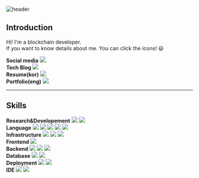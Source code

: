![header](https://capsule-render.vercel.app/api?type=waving&color=79EDFF&height=300&section=header&text=BongJunKim&fontSize=90)
<br>

## Introduction
Hi! I'm a blockchain developer.<br>
If you want to know details about me. You can click the icons! :smiley:

**Social media**
<a href="https://www.linkedin.com/in/geby94/"><img src="https://img.shields.io/badge/-LinkedIn-blue?style=for-the-badge&logo=Linkedin&logoColor=white"/></a>
<br>
**Tech Blog**
<a href="https://gebys.notion.site/Geby-s-TechBlog-9571f217fc9b4703a035082513147743?pvs=4"><img src="https://img.shields.io/badge/-Notion-white?style=for-the-badge&logo=Notion&logoColor=black"/></a>
<br>
**Resume(kor)**
<a href="https://gebys.notion.site/23076c10aacc4efc9300009ad0b9edd1?pvs=4"><img src="https://img.shields.io/badge/readme-018EF5?style=for-the-badge&logo=readme&logoColor=white"/></a>
<br>
**Portfolio(eng)**
<a href="https://gebys.notion.site/Bongjun-Kim-634c91e4781a4d6bb1379807a7690069?pvs=4"><img src="https://img.shields.io/badge/-Notion-white?style=for-the-badge&logo=Notion&logoColor=black"/></a><br>

---
## Skills
**Research&Developement** <img src="https://img.shields.io/badge/Bitcoin-F7931A?style=for-the-badge&logo=Bitcoin&logoColor=white"/></a>
<img src="https://img.shields.io/badge/Ethereum-3C3C3D?style=for-the-badge&logo=Ethereum&logoColor=white"/></a>
<br>
**Language**
<img src="https://img.shields.io/badge/Solidity-363636?style=for-the-badge&logo=Solidity&logoColor=white"/></a>
<img src="https://img.shields.io/badge/Java-007396?style=for-the-badge&logo=Java&logoColor=white"/></a>
<img src="https://img.shields.io/badge/JavaScript-F7DF1E?style=for-the-badge&logo=JavaScript&logoColor=white"/></a>
<img src="https://img.shields.io/badge/Go-00ADD8?style=for-the-badge&logo=Go&logoColor=white"/></a>
<img src="https://img.shields.io/badge/Python-3776AB?style=for-the-badge&logo=Python&logoColor=white"/></a>
<br>
**Infrastructure**
<img src="https://img.shields.io/badge/Docker-2496ED?style=for-the-badge&logo=Docker&logoColor=white"/></a>
<img src="https://img.shields.io/badge/Kubernetes-326CE5?style=for-the-badge&logo=Kubernetes&logoColor=white"/></a>
<img src="https://img.shields.io/badge/Vagrant-1868F2?style=for-the-badge&logo=Vagrant&logoColor=white"/></a>
<br>
**Frontend**
<img src="https://img.shields.io/badge/React-61DAFB?style=for-the-badge&logo=React&logoColor=white"/></a>
<br>
**Backend**
<img src="https://img.shields.io/badge/SpringBoot-6DB33F?style=for-the-badge&logo=SpringBoot&logoColor=white"/></a>
<img src="https://img.shields.io/badge/Express-000000?style=for-the-badge&logo=Express&logoColor=white"/></a>
<img src="https://img.shields.io/badge/Node.js-339933?style=for-the-badge&logo=Node.js&logoColor=white"/></a>
<br>
**Database**
<img src="https://img.shields.io/badge/MySQL-4479A1?style=for-the-badge&logo=MySQL&logoColor=white"/></a>
<img src="https://img.shields.io/badge/MariaDB-003545?style=for-the-badge&logo=MariaDB&logoColor=white"/></a>
<br>
**Deployment**
<img src="https://img.shields.io/badge/GitHub-181717?style=for-the-badge&logo=GitHub&logoColor=white"/></a>
<img src="https://img.shields.io/badge/TravisCI-3EAAAF?style=for-the-badge&logo=TravisCI&logoColor=white"/></a>
<br>
**IDE**
<img src="https://img.shields.io/badge/VSCode-007ACC?style=for-the-badge&logo=Visual Studio Code&logoColor=white"/></a>
<img src="https://img.shields.io/badge/Intellij IDEA-000000?style=for-the-badge&logo=IntelliJ IDEA&logoColor=white"/></a>
